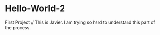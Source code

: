 # Hello-World-2
First Project
// This is Javier. I am trying so hard to understand this part of the process.
